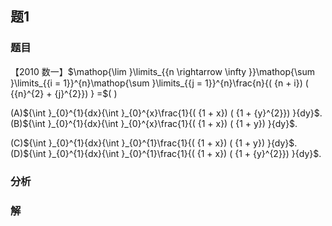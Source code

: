 ## 题1
### 题目
【2010 数一】$\mathop{\lim }\limits_{{n \rightarrow  \infty }}\mathop{\sum }\limits_{{i = 1}}^{n}\mathop{\sum }\limits_{{j = 1}}^{n}\frac{n}{( {n + i}) ( {{n}^{2} + {j}^{2}}) } =$(   )

(A)${\int }_{0}^{1}{dx}{\int }_{0}^{x}\frac{1}{( {1 + x}) ( {1 + {y}^{2}}) }{dy}$. (B)${\int }_{0}^{1}{dx}{\int }_{0}^{x}\frac{1}{( {1 + x}) ( {1 + y}) }{dy}$.

(C)${\int }_{0}^{1}{dx}{\int }_{0}^{1}\frac{1}{( {1 + x}) ( {1 + y}) }{dy}$. (D)${\int }_{0}^{1}{dx}{\int }_{0}^{1}\frac{1}{( {1 + x}) ( {1 + {y}^{2}}) }{dy}$.
### 分析

### 解